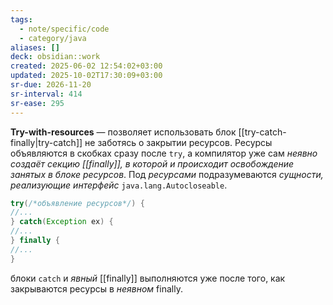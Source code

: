 ```yaml
---
tags:
  - note/specific/code
  - category/java
aliases: []
deck: obsidian::work
created: 2025-06-02 12:54:02+03:00
updated: 2025-10-02T17:30:09+03:00
sr-due: 2026-11-20
sr-interval: 414
sr-ease: 295
---
```


**Try-with-resources**
—
позволяет использовать блок [[try-catch-finally|try-catch]] не заботясь о закрытии ресурсов. Ресурсы объявляются в скобках сразу после `try`, а компилятор уже сам *неявно создаёт секцию [[finally]], в которой и происходит освобождение занятых в блоке ресурсов*. Под *ресурсами* подразумеваются *сущности, реализующие интерфейс* `java.lang.Autocloseable`.

```java
try(/*объявление ресурсов*/) {
//... 
} catch(Exception ex) {
//...
} finally {
//...
}
```

блоки `catch` и *явный* [[finally]] выполняются уже после того, как закрываются ресурсы в *неявном* finally.
